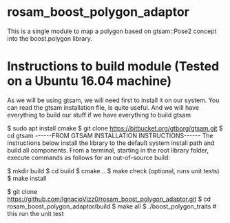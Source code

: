 # rosam_boost_polygon_adaptor
This is a single module to map a polygon based on gtsam::Pose2 concept into the boost.polygon library.

# Instructions to build module (Tested on a Ubuntu 16.04 machine)
As we will be using gtsam, we will need first to install it on our system.
You can read the gtsam installation file, is quite useful. And we will have everything
to build our stuff if we have everything to build gtsam

$ sudo apt install cmake
$ git clone https://bitbucket.org/gtborg/gtsam.git
$ cd gtsam
  ------FROM GTSAM INSTALLATION INSTRUCTIONS------
  The instructions below install the library to the default system install path and
  build all components. From a terminal, starting in the root library folder, 
  execute commands as follows for an out-of-source build:

  $ mkdir build
  $ cd build
  $ cmake ..
  $ make check (optional, runs unit tests)
  $ make install

$ git clone https://github.com/IgnacioVizz0/rosam_boost_polygon_adaptor.git
$ cd rosam_boost_polygon_adaptor/build
$ make all
$ ./boost_polygon_traits # this run the unit test
